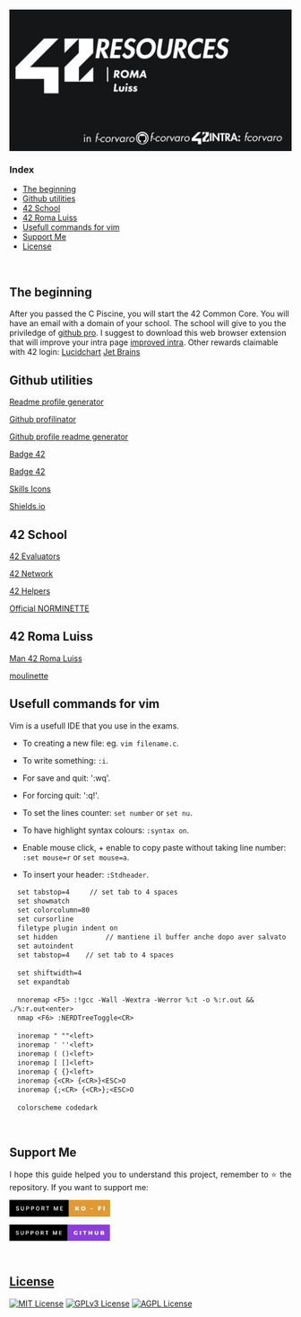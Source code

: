 # <a href="https://github.com/f-corvaro/42.common_core"><img align="center" src="https://github.com/f-corvaro/42.common_core/blob/main/.extra/42Resources.png"></a>

### Index

- [The beginning](#the-beginning)
- [Github utilities](#github-utilities)
- [42 School](#42-school)
- [42 Roma Luiss](#42-roma-luiss)
- [Usefull commands for vim](#usefull-commands-for-vim)
- [Support Me](#support-me)
- [License](#license)

<br>

## The beginning

After you passed the C Piscine, you will start the 42 Common Core. You will have an email with a domain of your school. The school will give to you the priviledge of [github pro](https://education.github.com/pack). I suggest to download this web browser extension that will improve your intra page [improved intra](https://chrome.google.com/webstore/detail/improved-intra-42/hmflgigeigiejaogcgamkecmlibcpdgo). Other rewards claimable with 42 login:
[Lucidchart](https://www.lucidchart.com/pages/)
[Jet Brains](https://www.jetbrains.com/community/education/#students)

## Github utilities

[Readme profile generator](https://gprm.itsvg.in/)

[Github profilinator](https://profilinator.rishav.dev/)

[Github profile readme generator](https://rahuldkjain.github.io/gh-profile-readme-generator/)

[Badge 42](https://github.com/JaeSeoKim/badge42)

[Badge 42](https://github.com/oakoudad/badge42)

[Skills Icons](https://skillicons.dev)

[Shields.io](https://shields.io/category/build)

## 42 School

[42 Evaluators](https://42evaluators.com/)

[42 Network](https://www.42network.org/42-schools/)

[42 Helpers](https://github.com/UmbertoSavoia/42helpers)

[Official NORMINETTE](https://github.com/42School/norminette)

## 42 Roma Luiss

[Man 42 Roma Luiss](https://42romawiki.notion.site/Rules-ca552d69f6f8418f849badfb47afba0b#accc0596676a460283dafbe3d012f2a7)

[moulinette](https://moulinette.42roma.it/)



## Usefull commands for vim

<p align="justify">
  
Vim is a usefull IDE that you use in the exams. 

  - To creating a new file: eg. `vim filename.c`. 
  
  - To write something: `:i`.
  
  - For save and quit: ':wq'.

  - For forcing quit: ':q!'.

  - To set the lines counter: `set number` or `set nu`.

  - To have highlight syntax colours: `:syntax on`.
  
  - Enable mouse click, + enable to copy paste without taking line number: `:set mouse=r` or `set mouse=a`.
  
  - To insert your header: `:Stdheader`.
  
```
  set tabstop=4     // set tab to 4 spaces
  set showmatch
  set colorcolumn=80
  set cursorline
  filetype plugin indent on
  set hidden			// mantiene il buffer anche dopo aver salvato
  set autoindent
  set tabstop=4    // set tab to 4 spaces

  set shiftwidth=4
  set expandtab

  nnoremap <F5> :!gcc -Wall -Wextra -Werror %:t -o %:r.out && ./%:r.out<enter>
  nmap <F6> :NERDTreeToggle<CR>

  inoremap " ""<left>
  inoremap ' ''<left>
  inoremap ( ()<left>
  inoremap [ []<left>
  inoremap { {}<left>
  inoremap {<CR> {<CR>}<ESC>O
  inoremap {;<CR> {<CR>};<ESC>O
  
  colorscheme codedark
```
</p>
	
<br>

## Support Me 

<p align="justify"> 
I hope this guide helped you to understand this project, remember to ⭐ the repository.
If you want to support me:</p>

<a href="https://ko-fi.com/fcorvaro"><img width="180" img align="center" src="https://github.com/f-corvaro/42.common_core/blob/main/.extra/support-me-ko-fi.svg">   
    
<a href="https://github.com/sponsors/f-corvaro"><img width="180" img align="center" src="https://github.com/f-corvaro/42.common_core/blob/main/.extra/support-me-github.svg">
 
<br>
	
## License

[![MIT License](https://img.shields.io/badge/License-MIT-green.svg)](https://choosealicense.com/licenses/mit/)
[![GPLv3 License](https://img.shields.io/badge/License-GPL%20v3-yellow.svg)](https://opensource.org/licenses/)
[![AGPL License](https://img.shields.io/badge/license-AGPL-blue.svg)](http://www.gnu.org/licenses/agpl-3.0)
	
<br>
